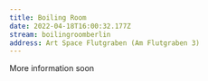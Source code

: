 ```yaml
---
title: Boiling Room
date: 2022-04-18T16:00:32.177Z
stream: boilingroomberlin
address: Art Space Flutgraben (Am Flutgraben 3)
---
```

More information soon